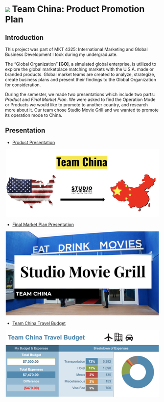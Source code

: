 # <img width="40" src="https://oefv17-assets-dev.s3.amazonaws.com/presenter_assets/images/000/001/412/original/http___ohioeventfinder.com_organization_image_file_9111_SMG.jpg?1494416609"> Team China: Product Promotion Plan

## Introduction

This project was part of MKT 4325: International Marketing and Global Business Development I took during my undergraduate.

The “Global Organization” **[GO]**, a simulated global enterprise, is utilized to explore the global marketplace matching markets with the U.S.A. made or branded products. Global market teams are created to analyze, strategize, create business plans and present their findings to the Global Organization for consideration.

During the semester, we made two presentations which include two parts: *Product* and *Final Market Plan*. We were asked to find the Operation Mode or Products we would like to promote to another country, and research more about it. Our team chose Studio Movie Grill and we wanted to promote its operation mode to China.

## Presentation
* [Product Presentation](https://docs.google.com/presentation/d/1_IrUWh5czYrJo5Yw2dMxqiSxi5ziZfphZdFlYKIFYFs/edit)

<p align="center">
  <img width="500" src=pics/Product.jpg>
</p>

* [Final Market Plan Presentation](https://docs.google.com/presentation/d/1O--fM_8io9NN2XTYNgT-m3Sd8zJ5wHWm8A2kCCjzoyw/edit)

<p align="center">
  <img width="500" src=pics/Final.jpg>
</p>

* [Team China Travel Budget](https://docs.google.com/spreadsheets/d/1Z6diH1ZYvGPb6Z3mkQwViPE5rh8_9-oqxk4Xd0_x4Ag/edit#gid=1923073584)

<p align="center">
  <img width="500" src=pics/Budget.jpg>
</p>

